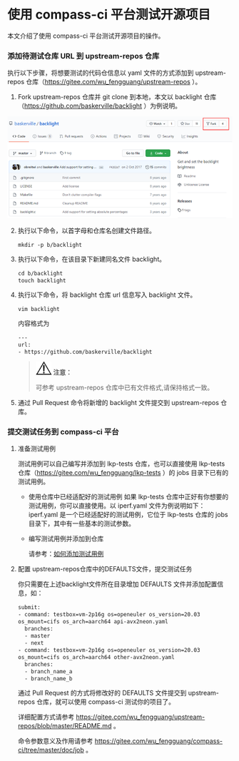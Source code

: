 # 使用 compass-ci 平台测试开源项目

本文介绍了使用 compass-ci 平台测试开源项目的操作。

### 添加待测试仓库 URL 到 upstream-repos 仓库

执行以下步骤，将想要测试的代码仓信息以 yaml 文件的方式添加到 upstream-repos 仓库（https://gitee.com/wu_fengguang/upstream-repos ）。

1. Fork upstream-repos 仓库并 git clone 到本地，本文以 backlight 仓库（https://github.com/baskerville/backlight ）为例说明。

![](./../../pictures/fork_backlight.png)

2. 执行以下命令，以首字母和仓库名创建文件路径。

    ```
    mkdir -p b/backlight
    ```

3. 执行以下命令，在该目录下新建同名文件 backlight。
    ```
    cd b/backlight
    touch backlight
    ```

4. 执行以下命令，将 backlight 仓库 url 信息写入 backlight 文件。

    ```
    vim backlight
    ```
    内容格式为

    ```
    ---
    url:
    - https://github.com/baskerville/backlight
    ```

    >![](./../../public_sys-resources/icon-notice.gif) **注意：**
	>
    >可参考 upstream-repos 仓库中已有文件格式,请保持格式一致。

5. 通过 Pull Request 命令将新增的 backlight 文件提交到 upstream-repos 仓库。


### 提交测试任务到 compass-ci 平台

1. 准备测试用例

    测试用例可以自己编写并添加到 lkp-tests 仓库，也可以直接使用 lkp-tests 仓库（https://gitee.com/wu_fengguang/lkp-tests ）的 jobs 目录下已有的测试用例。

    * 使用仓库中已经适配好的测试用例
	如果 lkp-tests 仓库中正好有你想要的测试用例，你可以直接使用。以 iperf.yaml 文件为例说明如下：
	iperf.yaml 是一个已经适配好的测试用例，它位于 lkp-tests 仓库的 jobs 目录下，其中有一些基本的测试参数。

    * 编写测试用例并添加到仓库

        请参考：[如何添加测试用例](https://gitee.com/wu_fengguang/lkp-tests/blob/master/doc/add-testcase.md )

2. 配置 upstream-repos仓库中的DEFAULTS文件，提交测试任务

    你只需要在上述backlight文件所在目录增加 DEFAULTS 文件并添加配置信息，如：
    ```
    submit:
    - command: testbox=vm-2p16g os=openeuler os_version=20.03 os_mount=cifs os_arch=aarch64 api-avx2neon.yaml
      branches:
      - master
      - next
    - command: testbox=vm-2p16g os=openeuler os_version=20.03 os_mount=cifs os_arch=aarch64 other-avx2neon.yaml
      branches:
      - branch_name_a
      - branch_name_b

    ```
    通过 Pull Request 的方式将修改好的 DEFAULTS 文件提交到 upstream-repos 仓库，就可以使用 compass-ci 测试你的项目了。

    详细配置方式请参考 https://gitee.com/wu_fengguang/upstream-repos/blob/master/README.md 。

    命令参数意义及作用请参考 https://gitee.com/wu_fengguang/compass-ci/tree/master/doc/job 。
